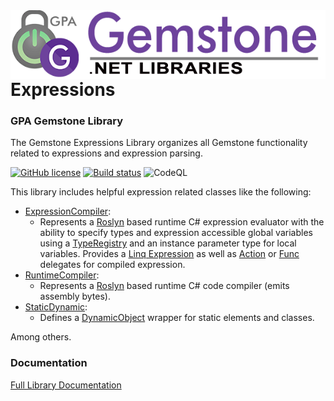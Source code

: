 <img align="right" src="img/gemstone-wide-600.png" alt="gemstone logo">

# Expressions
### GPA Gemstone Library

The Gemstone Expressions Library organizes all Gemstone functionality related to expressions and expression parsing.

[![GitHub license](https://img.shields.io/github/license/gemstone/expressions?color=4CC61E)](https://github.com/gemstone/expressions/blob/master/LICENSE)
[![Build status](https://ci.appveyor.com/api/projects/status/5p90y9pujit72lfl?svg=true)](https://ci.appveyor.com/project/ritchiecarroll/expressions)
![CodeQL](https://github.com/gemstone/expressions/workflows/CodeQL/badge.svg)

This library includes helpful expression related classes like the following:

* [ExpressionCompiler](https://gemstone.github.io/expressions/help/html/T_Gemstone_Expressions_Evaluator_ExpressionCompiler.htm):
  * Represents a [Roslyn](https://github.com/dotnet/roslyn) based runtime C# expression evaluator with the ability to specify types and expression accessible global variables using a [TypeRegistry](https://gemstone.github.io/expressions/help/html/T_Gemstone_Expressions_Evaluator_TypeRegistry.htm) and an instance parameter type for local variables. Provides a [Linq Expression](https://gemstone.github.io/expressions/help/html/P_Gemstone_Expressions_Evaluator_ExpressionCompiler_2_CompiledExpression.htm) as well as [Action](https://gemstone.github.io/expressions/help/html/P_Gemstone_Expressions_Evaluator_ExpressionCompiler_2_CompiledAction.htm) or [Func](https://gemstone.github.io/expressions/help/html/P_Gemstone_Expressions_Evaluator_ExpressionCompiler_2_CompiledFunction.htm) delegates for compiled expression.
* [RuntimeCompiler](https://gemstone.github.io/expressions/help/html/T_Gemstone_Expressions_RuntimeCompiler.htm):
  * Represents a [Roslyn](https://github.com/dotnet/roslyn) based runtime C# code compiler (emits assembly bytes).
* [StaticDynamic](https://gemstone.github.io/expressions/help/html/T_Gemstone_Expressions_StaticDynamic.htm):
  * Defines a [DynamicObject](https://docs.microsoft.com/en-us/dotnet/api/system.dynamic.dynamicobject) wrapper for static elements and classes.

Among others.

### Documentation
[Full Library Documentation](https://gemstone.github.io/expressions/help)
